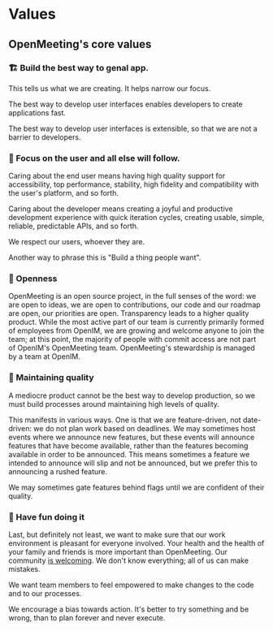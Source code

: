 # Values

## OpenMeeting's core values

### 🏗️ Build the best way to genal app.

This tells us what we are creating. It helps narrow our focus.

The best way to develop user interfaces enables developers to create applications fast.

The best way to develop user interfaces is extensible, so that we are not a barrier to developers.

### 🔎 Focus on the user and all else will follow.

Caring about the end user means having high quality support for accessibility, top performance, stability, high fidelity and compatibility with the user's platform, and so forth.

Caring about the developer means creating a joyful and productive development experience with quick iteration cycles, creating usable, simple, reliable, predictable APIs, and so forth.

We respect our users, whoever they are.

Another way to phrase this is "Build a thing people want".

### 📖 Openness

OpenMeeting is an open source project, in the full senses of the word: we are open to ideas, we are open to contributions, our code and our roadmap are open, our priorities are open. Transparency leads to a higher quality product. While the most active part of our team is currently primarily formed of employees from OpenIM, we are growing and welcome anyone to join the team; at this point, the majority of people with commit access are not part of OpenIM's OpenMeeting team. OpenMeeting's stewardship is managed by a team at OpenIM.

### 💫 Maintaining quality

A mediocre product cannot be the best way to develop production, so we must build processes around maintaining high levels of quality.

This manifests in various ways. One is that we are feature-driven, not date-driven: we do not plan work based on deadlines. We may sometimes host events where we announce new features, but these events will announce features that have become available, rather than the features becoming available in order to be announced. This means sometimes a feature we intended to announce will slip and not be announced, but we prefer this to announcing a rushed feature.

We may sometimes gate features behind flags until we are confident of their quality.

### 🤣‬ Have fun doing it

Last, but definitely not least, we want to make sure that our work environment is pleasant for everyone involved. Your health and the health of your family and friends is more important than OpenMeeting. Our community [is welcoming](https://github.com/openimsdk/open-im-server/blob/main/CODE_OF_CONDUCT.md). We don't know everything; all of us can make mistakes.

We want team members to feel empowered to make changes to the code and to our processes.

We encourage a bias towards action. It's better to try something and be wrong, than to plan forever and never execute.

### 
